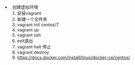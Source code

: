 + . 创建虚拟环境
    1. 安装vagrant
    2. 新建一个文件夹
    3. vagrant init centos/7
    4. vagrant up
    5. vagrant ssh
    6. exit退出
    7. vagrant halt 停止
    8. vagrant destroy
    9. https://docs.docker.com/install/linux/docker-ce/centos/
